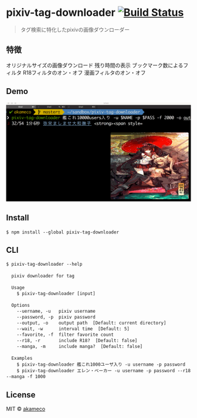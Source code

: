 # pixiv-tag-downloader [![Build Status](https://travis-ci.org/akameco/pixiv-tag-downloader.svg?branch=master)](https://travis-ci.org/akameco/pixiv-tag-downloader)

> タグ検索に特化したpixivの画像ダウンローダー

## 特徴
オリジナルサイズの画像ダウンロード
残り時間の表示
ブックマーク数によるフィルタ
R18フィルタのオン・オフ
漫画フィルタのオン・オフ

## Demo

![pixiv-tag-downloader](https://raw.githubusercontent.com/akameco/pixiv-tag-downloader/master/media/demo.gif)

## Install

```
$ npm install --global pixiv-tag-downloader
```

## CLI

```
$ pixiv-tag-downloader --help

  pixiv downloader for tag

  Usage
    $ pixiv-tag-downloader [input]

  Options
    --uername, -u   pixiv username
    --password, -p  pixiv password
    --output, -o    output path  [Default: current directory]
    --wait, -w      interval time  [Default: 5]
    --favorite, -f  filter favorite count
    --r18, -r       include R18?  [Default: false]
    --manga, -m     include manga?  [Default: false]

  Examples
    $ pixiv-tag-downloader 艦これ1000ユーザ入り -u username -p password
    $ pixiv-tag-downloader エレン・ベーカー -u username -p password --r18 --manga -f 1000
```


## License

MIT © [akameco](http://akameco.github.io)
